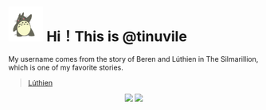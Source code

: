 <h1>
  <img src='asset/v2-31647f793060ae4c4bf94f90a332a5d1_b.webp' height='70'/>
  Hi！This is @tinuvile
</h1>

My username comes from the story of Beren and Lúthien in The Silmarillion, which is one of my favorite stories.

> [Lúthien](https://lotr.huijiwiki.com/wiki/%E9%9C%B2%E8%A5%BF%E6%81%A9)

<div align='center'>
  <img src='https://github-readme-stats.vercel.app/api?username=Tinuvile&show_icons=true&count_private=true' height='190'/>
  <img src='https://github-readme-stats.vercel.app/api/top-langs/?username=Tinuvile&layout=compact' height='190'/>
</div>
<!---
-->
